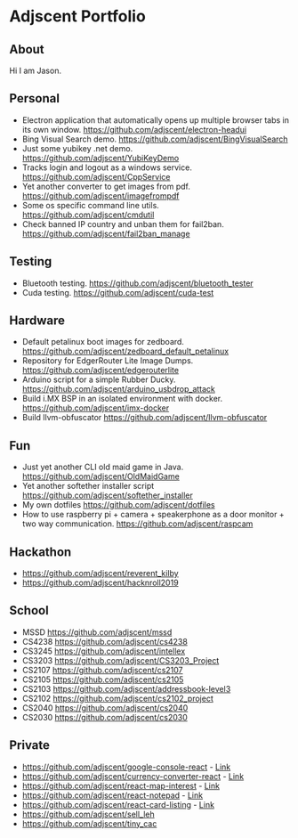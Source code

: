 # Adjscent Portfolio

## About
Hi I am Jason.

## Personal
- Electron application that automatically opens up multiple browser tabs in its own window. https://github.com/adjscent/electron-headui
- Bing Visual Search demo. https://github.com/adjscent/BingVisualSearch
- Just some yubikey .net demo. https://github.com/adjscent/YubiKeyDemo
- Tracks login and logout as a windows service. https://github.com/adjscent/CppService
- Yet another converter to get images from pdf. https://github.com/adjscent/imagefrompdf
- Some os specific command line utils. https://github.com/adjscent/cmdutil
- Check banned IP country and unban them for fail2ban. https://github.com/adjscent/fail2ban_manage

## Testing
- Bluetooth testing. https://github.com/adjscent/bluetooth_tester
- Cuda testing. https://github.com/adjscent/cuda-test
  
## Hardware
- Default petalinux boot images for zedboard. https://github.com/adjscent/zedboard_default_petalinux
- Repository for EdgerRouter Lite Image Dumps. https://github.com/adjscent/edgerouterlite
- Arduino script for a simple Rubber Ducky. https://github.com/adjscent/arduino_usbdrop_attack
- Build i.MX BSP in an isolated environment with docker. https://github.com/adjscent/imx-docker
- Build llvm-obfuscator https://github.com/adjscent/llvm-obfuscator

## Fun
- Just yet another CLI old maid game in Java. https://github.com/adjscent/OldMaidGame
- Yet another softether installer script https://github.com/adjscent/softether_installer
- My own dotfiles https://github.com/adjscent/dotfiles
- How to use raspberry pi + camera + speakerphone as a door monitor + two way communication. https://github.com/adjscent/raspcam
  
## Hackathon
- https://github.com/adjscent/reverent_kilby
- https://github.com/adjscent/hacknroll2019
  
## School
- MSSD  https://github.com/adjscent/mssd
- CS4238 https://github.com/adjscent/cs4238
- CS3245 https://github.com/adjscent/intellex
- CS3203 https://github.com/adjscent/CS3203_Project
- CS2107 https://github.com/adjscent/cs2107
- CS2105 https://github.com/adjscent/cs2105
- CS2103 https://github.com/adjscent/addressbook-level3
- CS2102 https://github.com/adjscent/cs2102_project
- CS2040 https://github.com/adjscent/cs2040
- CS2030 https://github.com/adjscent/cs2030

## Private
- https://github.com/adjscent/google-console-react - [Link](https://googlequery.imsj.dev/)
- https://github.com/adjscent/currency-converter-react - [Link](https://currencyconverter.imsj.dev/)
- https://github.com/adjscent/react-map-interest - [Link](https://map.imsj.dev/)
- https://github.com/adjscent/react-notepad - [Link](https://notepad.imsj.dev/)
- https://github.com/adjscent/react-card-listing - [Link](https://imsj.dev/)
- https://github.com/adjscent/sell_leh
- https://github.com/adjscent/tiny_cac


